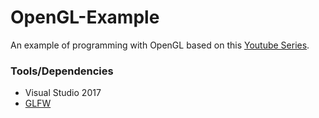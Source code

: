 # OpenGL-Example
An example of programming with OpenGL based on this [Youtube Series](https://www.youtube.com/watch?v=W3gAzLwfIP0&amp;list=PLlrATfBNZ98foTJPJ_Ev03o2oq3-GGOS2&amp;t=113s&amp;index=2).

### Tools/Dependencies
* Visual Studio 2017
* [GLFW](http://www.glfw.org/index.html)
